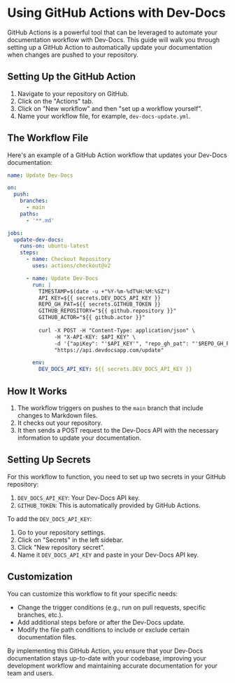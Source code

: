 

  # Using GitHub Actions with Dev-Docs

GitHub Actions is a powerful tool that can be leveraged to automate your documentation workflow with Dev-Docs. This guide will walk you through setting up a GitHub Action to automatically update your documentation when changes are pushed to your repository.

## Setting Up the GitHub Action

1. Navigate to your repository on GitHub.
2. Click on the "Actions" tab.
3. Click on "New workflow" and then "set up a workflow yourself".
4. Name your workflow file, for example, `dev-docs-update.yml`.

## The Workflow File

Here's an example of a GitHub Action workflow that updates your Dev-Docs documentation:

```yaml
name: Update Dev-Docs

on:
  push:
    branches:
      - main
    paths:
      - '**.md'

jobs:
  update-dev-docs:
    runs-on: ubuntu-latest
    steps:
      - name: Checkout Repository
        uses: actions/checkout@v2

      - name: Update Dev-Docs
        run: |
          TIMESTAMP=$(date -u +"%Y-%m-%dT%H:%M:%SZ")
          API_KEY=${{ secrets.DEV_DOCS_API_KEY }}
          REPO_GH_PAT=${{ secrets.GITHUB_TOKEN }}
          GITHUB_REPOSITORY="${{ github.repository }}"
          GITHUB_ACTOR="${{ github.actor }}"
          
          curl -X POST -H "Content-Type: application/json" \
               -H "X-API-KEY: $API_KEY" \
               -d '{"apiKey": "'$API_KEY'", "repo_gh_pat": "'$REPO_GH_PAT'", "timestamp": "'$TIMESTAMP'", "githubRepository": "'$GITHUB_REPOSITORY'", "githubActor": "'$GITHUB_ACTOR'"}' \
               "https://api.devdocsapp.com/update"

        env:
          DEV_DOCS_API_KEY: ${{ secrets.DEV_DOCS_API_KEY }}
```

## How It Works

1. The workflow triggers on pushes to the `main` branch that include changes to Markdown files.
2. It checks out your repository.
3. It then sends a POST request to the Dev-Docs API with the necessary information to update your documentation.

## Setting Up Secrets

For this workflow to function, you need to set up two secrets in your GitHub repository:

1. `DEV_DOCS_API_KEY`: Your Dev-Docs API key.
2. `GITHUB_TOKEN`: This is automatically provided by GitHub Actions.

To add the `DEV_DOCS_API_KEY`:

1. Go to your repository settings.
2. Click on "Secrets" in the left sidebar.
3. Click "New repository secret".
4. Name it `DEV_DOCS_API_KEY` and paste in your Dev-Docs API key.

## Customization

You can customize this workflow to fit your specific needs:

- Change the trigger conditions (e.g., run on pull requests, specific branches, etc.).
- Add additional steps before or after the Dev-Docs update.
- Modify the file path conditions to include or exclude certain documentation files.

By implementing this GitHub Action, you ensure that your Dev-Docs documentation stays up-to-date with your codebase, improving your development workflow and maintaining accurate documentation for your team and users.

  